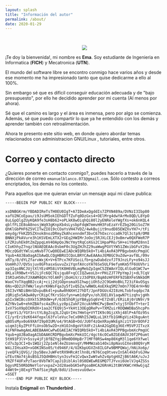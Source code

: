 ```yaml
---
layout: splash
title: "Información del autor"
permalink: /about/
date: 2020-01-29
---
```


<br>

<p align="center">
<img src="/assets/images/centrolinux.jpg">
</p>

¡Te doy la bienvenida!, mi nombre es **Ema**.
Soy estudiante de Ingenieria en Informatica (**FICH**) y Mecatronica (**UTN**).

El mundo del software libre se encontro conmigo hace varios años y desde ese
momento me ha impresionado tanto que quise dedicarme a ello al 100%.

Sin embargo sé que es difícil conseguir educación adecuada y de "bajo presupuesto",
por ello he decidido aprender por mi cuenta (Al menos por ahora).

Sé que el camino es largo y el área es inmensa, pero por algo se comienza. 
Además, sé que puedo compartir lo que ya he entendido con los demás y aprender 
también con retroalimentación.

Ahora te presento este sitio web, en donde quiero abordar temas relacionados 
con administracion GNU/Linux , tutoriales, entre otros. 

# Correo y contacto directo

¿Quieres ponerte en contacto conmigo?, puedes hacerlo a través de la dirección de correo `emanuelblanco.073@gmail.com`. Sólo contesto a correos encriptados, los demás no los contesto.

Para aquellos que me quieran enviar un mensaje aqui mi clave publica:

```
-----BEGIN PGP PUBLIC KEY BLOCK-----

xsDNBGKrm/YBDADIReTsTH0EU0IgT+A7IDeAxQgddIs7ZPXN489a/DVNzI3Ibp80
xafU2NCoEpau/i9JsUM5okIEhGDTfZuFq0DzGxs4+OElMrg4dwYArMx8QD/L8YpO
8uLGpQlgZUyKQA9fe3sH8b62+oPLkK8wOiqhQi80l2yENReleYWgfXs+ok6nKQL4
qblfFLIE8oA8nosjWq93gKnpXb4sLysbpFdqW7mmvHH3FoEzaYrEZbg20GiSoZ7H
QhKlGbPHF6Z5VCITwZIO19cCOaYsVH47VDZ/4wkBujit9nudD85EWZXvYH7+/tFi
emydg/FkKZD5ZXnok8nozDRmyZkAhcenndmf3bvC67hOxcrcca0k7Ql3ctp9/OM8
BNNXjPkAVure3h1KSVEmLXTX2rGEq2HWIMrJoOoj5RJXLCEJj9xBmrw0QXFWeR7P
LFZRzuhEk0tZmZppqLmV4OApQoJNcYmytRqCoXGs2C1HpaPRo/SH+eiY0aM28nnI
CIoKhhyZ7nqzlNUAEQEAAc0sbmF0c3UgZHJhZ29uaWwgPGVtYW51ZWxibGFuY28u
MDczQGdtYWlsLmNvbT7CwQ0EEwEIADcWIQRb5kO+Ti4biAxR43PPBgvbmXcPmgUC
Yqub+AUJBaOagAIbAwQLCQgHBRUICQoLBRYCAwEAAAoJEM8GC9uZdw+avf8L/09v
xRTy/8/dYLZfarvWxjK+V+6TPcx7KFUSoiLfb+gzwDabdzxfJT9JnzLFy+o94sJJ
UomHhJ7/QVSsjuv8GFhasxGuvuZxiYqnfAVcoYAT6Se5ULF9efymKm5fF6UUVhri
xp3Iqs0NCJUjtXlYEz4M58iVtK8H6VBLmgMebZpIqmC5ZEWAnYIQL4lGu01WC7w+
8KLalR9Bwt+VSJijFc6QC7Esjqu8F+qCCIQZweoLb+rPHiZJT7PpYmpJj+dLTCqV
ISRIuH50uTJXAWM4QXcYOlAKPjjDoHiV/zJ3dP8X/BqA0zHFERF9ZGBXFeSNkbOM
WaoCYoTXqqBB2ccAj+cij2djGOpnsmaXSIhwpjiOh5z2C9GmHoBkLT23iFAvOSgs
6Ns+QD2ihTWW/leynrKHWsFqa3y5f1vQ5Za/wNWOL4oEXkq5M27mOn77OE4rH+NU
I6I3vYNDiBHnSDvpuBk4l+puAw0hNXHt27hDT/JpnFDGUc42I8zHLTobfoqdpc7A
zQRiq5v5AQwA0yrCRipCfKrsSGsfyn+wm1dqPyv/ohJDEL8V1aqwN7tizqhvjgHh
q5Ix5WIBccOXkt53R0dW+yF/63E5hGRjpYBAypSq6V+E7ZnBl/ERiL8j0rUN9r/9
AZYNv1w0+ehHZBAfsc4aZRcLyz0piZakF2XcukhMHCPwjBem7xtyj5YObfT+terI
1xV7SoX9pDIKRdX+1aa2CfEQ9j5+YkHt13OEgQRePv+TXMZuirROQWWDBa5hcpPn
PIqnYi3/YGY3rctYL8gZcq3LJ2qUrIHs7Hmtq+VYTIK9c0GjzXhj48lP+AfOz95s
CI/yrEri9zK644fepxl63fvleVuc7eCx0NhI5JWQLuL1Ktfb1GHKgViz43kguAnt
qBOSsMyx0o69XAfI9p0IUM/o4/9tAGB+Od/JU0f4zQeXRayWkEgXcz1Y1Ur8OhF2
uiqm3j6yZPtFfLUnsOb5w2D+zH1OJn8goVtXdFc2iAnA2GgDEg36ErM5VPJITxzX
A1FNFmwmgAmLABEBAAHCwPwEGAEIACYWIQRb5kO+Ti4biAxR43PPBgvbmXcPmgUC
Yqub+gUJBaOagAIbDAAKCRDPBgvbmXcPmkUIC/4gct6cOCw8ZGEdAUVJ0f2P6umt
5tH91P3lV+5ssy4jFj8fBZYqj0Rm0D0HpBr7lMFf0RSw4mp80XgM3l1qe6YXfwel
Cd7u3p3CI+Qv1WQzj2Zp1eNl4eZUzmnvgY/MHMWzab14Oxi8pNasGIXesB0Q9ryM
W4iJIHsaXO+xG0KINSo05/td946F/4/U2KbpUGVZn8ILGFw9BMPQWaj/hNiXo6p/
jveQFkjQVGj/jby5BevJuWFetRX9HRcAtlhn8LrN76Coq9tvevInSAl4kbFsGJHw
uTEutNo74jAsBSGJ5QdHBHstyn3svFm1CvQwxIwWtwhZv4ptgHXZjB6tA6K/uJvJ
YRZFf4UFxPzTaor8VbTW7CapJiDiblAsl0S0EWEwREGMQ7TJYvxi6UelVJq4ZSSs
bgysMI50RbDNeYlorvxpaZ+2d28aebGK5ePgoaBHCA26RnHi3t8KVKWCrH9wGjqZ
44Wt9+j8ExgYThAfSiejRgB/8dU/i5vesvuUdwc=
=SSET
-----END PGP PUBLIC KEY BLOCK-----

```

Instala  **Enigmail**  en **Thunderbird** .
